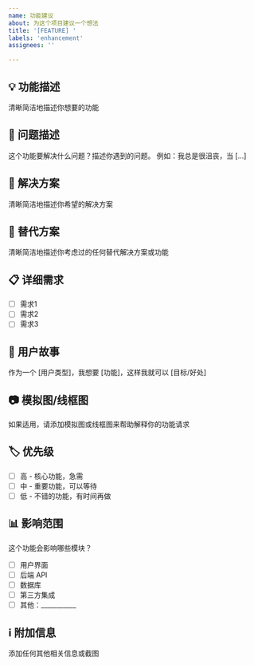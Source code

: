 ```yaml
---
name: 功能建议
about: 为这个项目建议一个想法
title: '[FEATURE] '
labels: 'enhancement'
assignees: ''

---
```


## 💡 功能描述
清晰简洁地描述你想要的功能

## 🤔 问题描述
这个功能要解决什么问题？描述你遇到的问题。
例如：我总是很沮丧，当 [...]

## 💭 解决方案
清晰简洁地描述你希望的解决方案

## 🔄 替代方案
清晰简洁地描述你考虑过的任何替代解决方案或功能

## 📋 详细需求
- [ ] 需求1
- [ ] 需求2
- [ ] 需求3

## 🎯 用户故事
作为一个 [用户类型]，我想要 [功能]，这样我就可以 [目标/好处]

## 📷 模拟图/线框图
如果适用，请添加模拟图或线框图来帮助解释你的功能请求

## 🏷️ 优先级
- [ ] 高 - 核心功能，急需
- [ ] 中 - 重要功能，可以等待
- [ ] 低 - 不错的功能，有时间再做

## 📊 影响范围
这个功能会影响哪些模块？
- [ ] 用户界面
- [ ] 后端 API
- [ ] 数据库
- [ ] 第三方集成
- [ ] 其他：___________

## ℹ️ 附加信息
添加任何其他相关信息或截图
